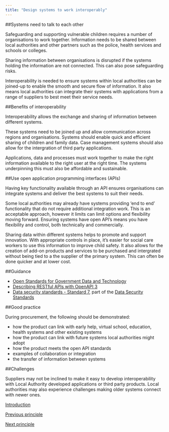 ```yaml
---
title: "Design systems to work interoperably"
---
```


##Systems need to talk to each other

Safeguarding and supporting vulnerable children requires a number of organisations to work together. Information needs to be shared between local authorities and other partners such as the police, health services and schools or colleges.

Sharing information between organisations is disrupted if the systems holding the information are not connected. This can also pose safeguarding risks. 

Interoperability is needed to ensure systems within local authorities can be joined-up to enable the smooth and secure flow of information. It also means local authorities can integrate their systems with applications from a range of suppliers to best meet their service needs.

##Benefits of interoperability

Interoperability allows the exchange and sharing of information between different systems. 

These systems need to be joined up and allow communication across regions and organisations. Systems should enable quick and efficient sharing of children and family data. Case management systems should also allow for the intergration of third party applications.

Applications, data and processes must work together to make the right information available to the right user at the right time. The systems underpinning this must also be affordable and sustainable. 

##Use open application programming interfaces (APIs)

Having key functionality available through an API ensures organisations can integrate systems and deliver the best systems to suit their needs. 

Some local authorities may already have systems providing ‘end to end’ functionality that do not require additional integration work. This is an acceptable approach, however it limits can limit options and flexibility moving forward. Ensuring systems have open API’s means you have flexibility and control, both technically and commercially.

Sharing data within different systems helps to promote and support innovation. With appropriate controls in place, it’s easier for social care workers to use this information to improve child safety. It also allows for the creation of add-on products and services to be purchased and intergrated without being tied to a the supplier of the primary system. This can often be done quicker and at lower cost.

##Guidance

* [Open Standards for Government Data and Technology](https://www.gov.uk/government/collections/open-standards-for-government-data-and-technology#recommended-open-standards)
* [Describing RESTful APIs with OpenAPI 3](https://www.gov.uk/government/publications/recommended-open-standards-for-government/describing-restful-apis-with-openapi-3)
* [Data security standards - Standard 7](https://www.dsptoolkit.nhs.uk/Help/Attachment/486), part of the [Data Security Standards](https://digital.nhs.uk/about-nhs-digital/our-work/nhs-digital-data-and-technology-standards/framework/beta---data-security-standards)

##Good practice

During procurement, the following should be demonstrated:

* how the product can link with early help, virtual school, education, health systems and other existing systems 
* how the product can link with future systems local authorities might adopt
* how the product meets the open API standards
* examples of collaboration or integration
* the transfer of information between systems

##Challenges

Suppliers may not be inclined to make it easy to develop interoperability with Local Authority developed applications or third party products. Local authorities may also experience challenges making older systems connect with newer ones. 

[Introduction](/index)

[Previous principle](/principle-1)

[Next principle](/principle-3)
